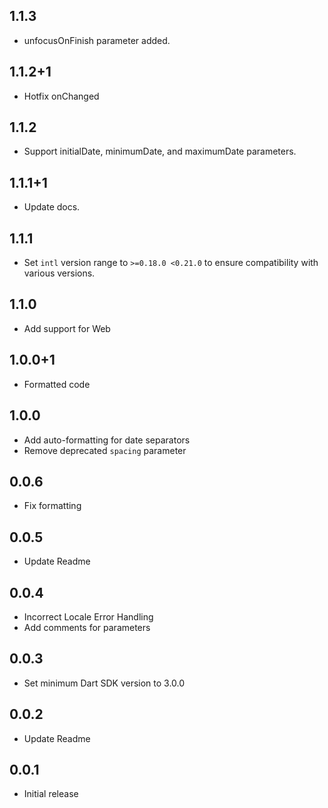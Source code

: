 ## 1.1.3

- unfocusOnFinish parameter added.

## 1.1.2+1

- Hotfix onChanged

## 1.1.2

- Support initialDate, minimumDate, and maximumDate parameters.

## 1.1.1+1

- Update docs.

## 1.1.1

- Set `intl` version range to `>=0.18.0 <0.21.0` to ensure compatibility with various versions.

## 1.1.0

- Add support for Web

## 1.0.0+1

- Formatted code

## 1.0.0

- Add auto-formatting for date separators
- Remove deprecated `spacing` parameter

## 0.0.6

- Fix formatting

## 0.0.5

- Update Readme

## 0.0.4

- Incorrect Locale Error Handling
- Add comments for parameters

## 0.0.3

- Set minimum Dart SDK version to 3.0.0

## 0.0.2

- Update Readme

## 0.0.1

- Initial release